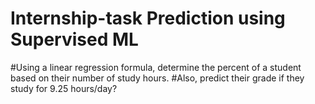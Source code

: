 # Internship-task Prediction using Supervised ML
#Using a linear regression formula, determine the percent of a student based on their number of study hours.
#Also, predict their grade if they study for 9.25 hours/day?
